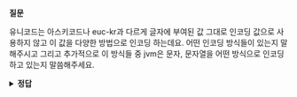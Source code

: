 **질문** 
<!-- 무조건 공백 -->
유니코드는 아스키코드나 euc-kr과 다르게 글자에 부여된 값 그대로 인코딩 값으로 사용하지 않고 이 값을 다양한 방법으로 인코딩 하는데요. 어떤 인코딩 방식들이 있는지 말해주시고 그리고 추가적으로 이 방식들 중 jvm은 문자, 문자열을 어떤 방식으로 인코딩 하고 있는지 말씀해주세요.
<!-- 무조건 공백 -->
<details>
<summary><b>정답</b></summary>
<!-- summary 아래 한칸 공백 두어야함 -->
<!-- 무조건 한칸 공백 아래에 두고 정답 입력 -->

utf-8, 16, 32, jvm은 문자, 문자열의 메모리를 저장할 때 utf-16 인코딩 방식으로 합니다.
</details>